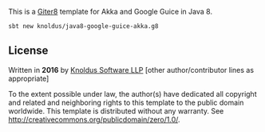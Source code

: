 This is a [Giter8][g8] template for Akka and Google Guice in Java 8.

```
sbt new knoldus/java8-google-guice-akka.g8
```

License
-------
Written in **2016** by [Knoldus Software LLP](http://knoldus.com)
[other author/contributor lines as appropriate]

To the extent possible under law, the author(s) have dedicated all copyright and related
and neighboring rights to this template to the public domain worldwide.
This template is distributed without any warranty. See <http://creativecommons.org/publicdomain/zero/1.0/>.

[g8]: http://www.foundweekends.org/giter8/
